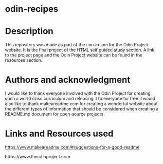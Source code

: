 # odin-recipes

# Description
This repository was made as part of the curriculum for the Odin Project website.  It is the final project of the HTML
self guided study section.  A link to the project page and the Odin Project website can be found in the resources section.
# Authors and acknowledgment
I would like to thank everyone involved with the Odin Project for creating such a world class curriculum and releasing it
to everyone for free.
I would also like to thank makeareadme.com for creating a wonderful website about the different types of information that
should be considered when creating a README.md document for open-source projects
# Links and Resources used 
https://www.makeareadme.com/#suggestions-for-a-good-readme
<p>https://www.theodinproject.com</p>
